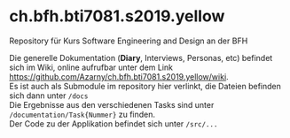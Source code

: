 # ch.bfh.bti7081.s2019.yellow
Repository für Kurs Software Engineering and Design an der BFH

Die generelle Dokumentation (**Diary**, Interviews, Personas, etc) befindet sich im Wiki, online aufrufbar unter dem Link https://github.com/Azarny/ch.bfh.bti7081.s2019.yellow/wiki. 
<br>Es ist auch als Submodule im repository hier verlinkt, die Dateien  befinden sich dann unter `/docs`
<br>Die Ergebnisse aus den verschiedenen Tasks sind unter `/documentation/Task{Nummer}` zu finden. 
<br>Der Code zu der Applikation befindet sich unter `/src/...`
